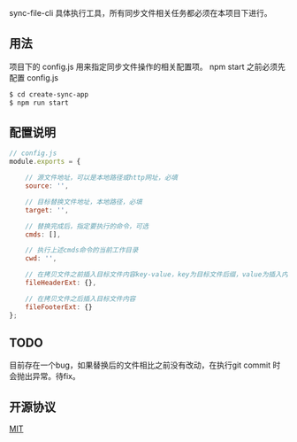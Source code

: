 sync-file-cli 具体执行工具，所有同步文件相关任务都必须在本项目下进行。

## 用法

项目下的 config.js 用来指定同步文件操作的相关配置项。
npm start 之前必须先配置 config.js

```bash
$ cd create-sync-app
$ npm run start
```

## 配置说明

```javascript
// config.js
module.exports = {

    // 源文件地址，可以是本地路径或http网址，必填
    source: '',

    // 目标替换文件地址，本地路径，必填
    target: '',

    // 替换完成后，指定要执行的命令，可选
    cmds: [],

    // 执行上述cmds命令的当前工作目录
    cwd: '',

    // 在拷贝文件之前插入目标文件内容key-value，key为目标文件后缀，value为插入内容
    fileHeaderExt: {},

    // 在拷贝文件之后插入目标文件内容
    fileFooterExt: {}
};
```

## TODO

目前存在一个bug，如果替换后的文件相比之前没有改动，在执行git commit 时会抛出异常。待fix。

## 开源协议

[MIT](LICENSE)